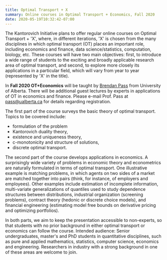 ```yaml
---
title: Optimal Transport + X
summary: Online courses in Optimal Transport + Economics, Fall 2020
date: 2020-05-19T10:32:42-07:00
---
```


The Kantorovich Initiative plans to offer regular online courses on Optimal Transport + 'X', where, in different iterations,
'X' is chosen from the many disciplines in which optimal transport (OT) places an important role, including economics and finance, data science/statistics, computation, biology, etc. These courses will have two main objectives: first, to introduce a wide range of students to the exciting and broadly applicable research area of optimal transport, and second, to explore more closely its applications in a particular field, which will vary from year to year (represented by 'X' in the title). 
 
In **Fall 2020 OT+Economics** will be taught by [Brendan Pass](https://sites.ualberta.ca/~pass/) from University of Alberta. There will be additional guest lectures by experts in applications of OT in economics and finance.
Please e-mail Prof. Pass at pass@ualberta.ca for details regarding registration. 

The first part of the course surveys the basic theory of optimal transport. Topics to be covered include: 
- formulation of the problem 
- Kantorovich duality theory, 
- existence and uniqueness theory, 
- c-monotonicity and structure of solutions, 
- discrete optimal transport. 

The second part of the course develops applications in economics. A surprisingly wide variety of problems in economic theory and econometrics are naturally formulated in terms of optimal transport.  One illustrative example is matching problems, in which agents on two sides of a market are matched together into pairs (think, for instance, of employers and employees). Other examples include estimation of incomplete information, multi-variate generalizations of quantiles used to study dependence structures between distributions, industrial organization (screening problems), contract theory (hedonic or discrete choice models), and financial engineering (estimating model free bounds on derivative pricing and optimizing portfolios). 

In both parts, we aim to keep the presentation accessible to non-experts, so that students with no prior background in either optimal transport or economics can follow the course. Intended audience: Senior undergraduates, master's and PhD students in quantitative disciplines, such as pure and applied mathematics, statistics, computer science, economics and engineering. Researchers in industry with a strong background in one of these areas are welcome to join.

